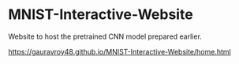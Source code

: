 # MNIST-Interactive-Website
Website to host the pretrained CNN model prepared earlier.

https://gauravroy48.github.io/MNIST-Interactive-Website/home.html
